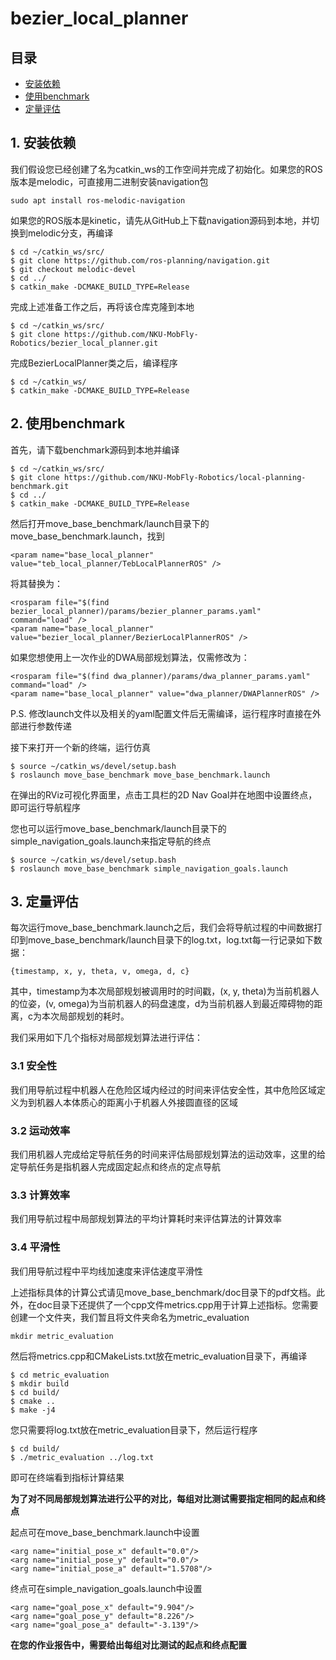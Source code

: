 # bezier_local_planner

## 目录

* [安装依赖](#1-安装依赖)
* [使用benchmark](#2-使用benchmark)
* [定量评估](#3-定量评估)

## 1. 安装依赖
我们假设您已经创建了名为catkin_ws的工作空间并完成了初始化。如果您的ROS版本是melodic，可直接用二进制安装navigation包
```
sudo apt install ros-melodic-navigation
```
如果您的ROS版本是kinetic，请先从GitHub上下载navigation源码到本地，并切换到melodic分支，再编译
```
$ cd ~/catkin_ws/src/
$ git clone https://github.com/ros-planning/navigation.git
$ git checkout melodic-devel
$ cd ../
$ catkin_make -DCMAKE_BUILD_TYPE=Release
```

完成上述准备工作之后，再将该仓库克隆到本地
```
$ cd ~/catkin_ws/src/
$ git clone https://github.com/NKU-MobFly-Robotics/bezier_local_planner.git
```

完成BezierLocalPlanner类之后，编译程序
```
$ cd ~/catkin_ws/
$ catkin_make -DCMAKE_BUILD_TYPE=Release
```

## 2. 使用benchmark
首先，请下载benchmark源码到本地并编译
```
$ cd ~/catkin_ws/src/
$ git clone https://github.com/NKU-MobFly-Robotics/local-planning-benchmark.git
$ cd ../
$ catkin_make -DCMAKE_BUILD_TYPE=Release
```

然后打开move_base_benchmark/launch目录下的move_base_benchmark.launch，找到
```
<param name="base_local_planner" value="teb_local_planner/TebLocalPlannerROS" />
```
将其替换为：
```
<rosparam file="$(find bezier_local_planner)/params/bezier_planner_params.yaml" command="load" />
<param name="base_local_planner" value="bezier_local_planner/BezierLocalPlannerROS" />
```
如果您想使用上一次作业的DWA局部规划算法，仅需修改为：
```
<rosparam file="$(find dwa_planner)/params/dwa_planner_params.yaml" command="load" />
<param name="base_local_planner" value="dwa_planner/DWAPlannerROS" />
```

P.S. 修改launch文件以及相关的yaml配置文件后无需编译，运行程序时直接在外部进行参数传递

接下来打开一个新的终端，运行仿真
```
$ source ~/catkin_ws/devel/setup.bash
$ roslaunch move_base_benchmark move_base_benchmark.launch
```
在弹出的RViz可视化界面里，点击工具栏的2D Nav Goal并在地图中设置终点，即可运行导航程序

您也可以运行move_base_benchmark/launch目录下的simple_navigation_goals.launch来指定导航的终点
```
$ source ~/catkin_ws/devel/setup.bash
$ roslaunch move_base_benchmark simple_navigation_goals.launch
```

## 3. 定量评估
每次运行move_base_benchmark.launch之后，我们会将导航过程的中间数据打印到move_base_benchmark/launch目录下的log.txt，log.txt每一行记录如下数据：
```
{timestamp, x, y, theta, v, omega, d, c}
```
其中，timestamp为本次局部规划被调用时的时间戳，(x, y, theta)为当前机器人的位姿，(v, omega)为当前机器人的码盘速度，d为当前机器人到最近障碍物的距离，c为本次局部规划的耗时。

我们采用如下几个指标对局部规划算法进行评估：

### 3.1 安全性
我们用导航过程中机器人在危险区域内经过的时间来评估安全性，其中危险区域定义为到机器人本体质心的距离小于机器人外接圆直径的区域

### 3.2 运动效率
我们用机器人完成给定导航任务的时间来评估局部规划算法的运动效率，这里的给定导航任务是指机器人完成固定起点和终点的定点导航

### 3.3 计算效率
我们用导航过程中局部规划算法的平均计算耗时来评估算法的计算效率

### 3.4 平滑性
我们用导航过程中平均线加速度来评估速度平滑性

上述指标具体的计算公式请见move_base_benchmark/doc目录下的pdf文档。此外，在doc目录下还提供了一个cpp文件metrics.cpp用于计算上述指标。您需要创建一个文件夹，我们暂且将文件夹命名为metric_evaluation
```
mkdir metric_evaluation
```
然后将metrics.cpp和CMakeLists.txt放在metric_evaluation目录下，再编译
```
$ cd metric_evaluation
$ mkdir build
$ cd build/
$ cmake ..
$ make -j4
```
您只需要将log.txt放在metric_evaluation目录下，然后运行程序
```
$ cd build/
$ ./metric_evaluation ../log.txt
```
即可在终端看到指标计算结果

**为了对不同局部规划算法进行公平的对比，每组对比测试需要指定相同的起点和终点**

起点可在move_base_benchmark.launch中设置

```
<arg name="initial_pose_x" default="0.0"/>
<arg name="initial_pose_y" default="0.0"/>
<arg name="initial_pose_a" default="1.5708"/>
```
终点可在simple_navigation_goals.launch中设置
```
<arg name="goal_pose_x" default="9.904"/>
<arg name="goal_pose_y" default="8.226"/>
<arg name="goal_pose_a" default="-3.139"/>
```

**在您的作业报告中，需要给出每组对比测试的起点和终点配置**